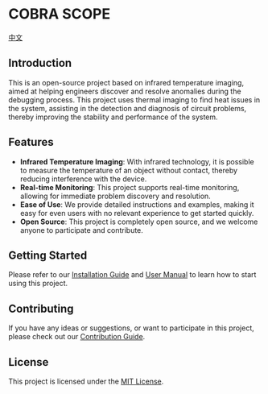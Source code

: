 # COBRA SCOPE

[中文](README_zh.md)

## Introduction

This is an open-source project based on infrared temperature imaging, aimed at helping engineers discover and resolve anomalies during the debugging process. This project uses thermal imaging to find heat issues in the system, assisting in the detection and diagnosis of circuit problems, thereby improving the stability and performance of the system.

## Features

- **Infrared Temperature Imaging**: With infrared technology, it is possible to measure the temperature of an object without contact, thereby reducing interference with the device.
- **Real-time Monitoring**: This project supports real-time monitoring, allowing for immediate problem discovery and resolution.
- **Ease of Use**: We provide detailed instructions and examples, making it easy for even users with no relevant experience to get started quickly.
- **Open Source**: This project is completely open source, and we welcome anyone to participate and contribute.

## Getting Started

Please refer to our [Installation Guide](INSTALL.md) and [User Manual](USER_GUIDE.md) to learn how to start using this project.

## Contributing

If you have any ideas or suggestions, or want to participate in this project, please check out our [Contribution Guide](CONTRIBUTING.md).

## License

This project is licensed under the [MIT License](LICENSE).